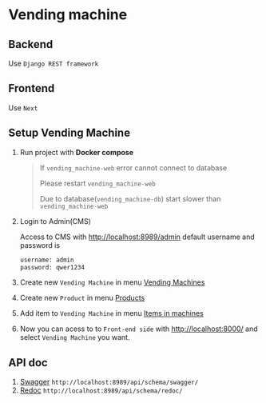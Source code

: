 # Vending machine

## Backend

Use `Django REST framework`

## Frontend

Use `Next`

## Setup Vending Machine

1. Run project with **Docker compose**
   > If `vending_machine-web` error cannot connect to database
   >
   > Please restart `vending_machine-web`
   >
   > Due to database(`vending_machine-db`) start slower than `vending_machine-web`
2. Login to Admin(CMS)

    Access to CMS with [http://localhost:8989/admin](http://localhost:8989/admin/) default username and password is

    ```sh
    username: admin
    password: qwer1234
    ```

3. Create new `Vending Machine` in menu [Vending Machines](http://localhost:8989/admin/machine/vendingmachine/)
4. Create new `Product` in menu [Products](http://localhost:8989/admin/stock/product/)
5. Add item to `Vending Machine` in menu [Items in machines](http://localhost:8989/admin/stock/itemsinmachine/)
6. Now you can acess to to `Front-end side` with [http://localhost:8000/](http://localhost:8000) and select `Vending Machine` you want.

## API doc

1. [Swagger](http://localhost:8989/api/schema/swagger/) `http://localhost:8989/api/schema/swagger/`
2. [Redoc](http://localhost:8989/api/schema/redoc/) `http://localhost:8989/api/schema/redoc/`
